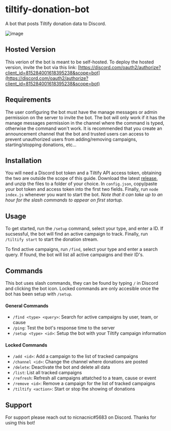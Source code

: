 # tiltify-donation-bot
A bot that posts Tiltify donation data to Discord.

![image](https://user-images.githubusercontent.com/39160563/125010924-7d006b00-e035-11eb-9884-6364a79f8532.png)


## Hosted Version
This verion of the bot is meant to be self-hosted. To deploy the hosted version, invite the bot via this link: [https://discord.com/oauth2/authorize?client_id=815284001618395238&scope=bot](https://discord.com/oauth2/authorize?client_id=815284001618395238&scope=bot)

## Requirements
The user configuring the bot must have the manage messages or admin permission on the server to invite the bot. The bot will only work if it has the manage messages permission in the channel where the command is typed, otherwise the command won't work. It is recommended that you create an announcement channel that the bot and trusted users can access to prevent unauthorized users from adding/removing campaigns, starting/stopping donations, etc...

## Installation
You will need a Discord bot token and a Tiltify API access token, obtaining the two are outside the scope of this guide. Download the latest [release](https://github.com/nicnacnic/tiltify-donation-bot/releases), and unzip the files to a folder of your choice. In `config.json`, copy/paste your bot token and access token into the first two fields. Finally, run `node index.js` whenever you want to start the bot. *Note that it can take up to an hour for the slash commands to appear on first startup.*

## Usage
To get started, run the `/setup` command, select your type, and enter a ID. If sucsessful, the bot will find an active campaign to track. Finally, run `/tiltify start` to start the donation stream.

To find active campaigns, run `/find`, select your type and enter a search query. If found, the bot will list all active campaigns and their ID's.

## Commands
This bot uses slash commands, they can be found by typing `/` in Discord and clicking the bot icon. Locked commands are only accesible once the bot has been setup with `/setup`.

#### General Commands
- `/find <type> <query>`: Search for active campaigns by user, team, or cause
- `/ping`: Test the bot's response time to the server
- `/setup <type> <id>`: Setup the bot with your Tiltify campaign information

#### Locked Commands
- `/add <id>`: Add a campaign to the list of tracked campaigns
- `/channel <id>`: Change the channel where donations are posted
- `/delete`: Deactivate the bot and delete all data
- `/list`: List all tracked campaigns
- `/refresh`: Refresh all campaigns attatched to a team, cause or event
- `/remove <id>`: Remove a campaign for the list of tracked campaigns
- `/tiltify <action>`: Start or stop the showing of donations

## Support
For support please reach out to nicnacnic#5683 on Discord. Thanks for using this bot!
